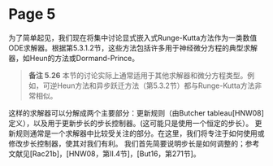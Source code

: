 # Page 5

为了简单起见，我们现在将集中讨论显式嵌入式Runge-Kutta方法作为一类数值ODE求解器。根据第5.3.1.2节，这些方法包括许多用于神经微分方程的典型求解器，如Heun的方法或Dormand-Prince。&#x20;

> **备注 5.26** 本节的讨论实际上通常适用于其他求解器和微分方程类型。例如，可逆Heun方法和异步跃迁方法（第5.3.2节）都与Runge-Kutta方法非常相似。

这样的求解器可以分解成两个主要部分：更新规则（由Butcher tableau\[HNW08]定义），以及用于更新步长的步长控制器。(这可能只是使用一个恒定的步长）。 更新规则通常是一个求解器中比较受关注的部分。在这里，我们将专注于如何使用或修改步长控制器，使其对我们有利。 我们首先简要说明步长是如何调整的；参考文献见\[Rac21b]，\[HNW08，第II.4节]，\[But16，第271节]。
